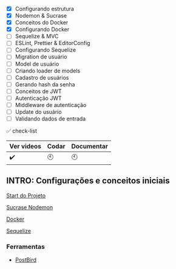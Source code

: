 - [x] Configurando estrutura            
- [x] Nodemon & Sucrase                 
- [x] Conceitos do Docker                
- [x] Configurando Docker                 
- [ ] Sequelize & MVC                   
- [ ] ESLint, Prettier & EditorConfig   
- [ ] Configurando Sequelize            
- [ ] Migration de usuário              
- [ ] Model de usuário                 
- [ ] Criando loader de models         
- [ ] Cadastro de usuários             
- [ ] Gerando hash da senha            
- [ ] Conceitos de JWT                 
- [ ] Autenticação JWT                 
- [ ] Middleware de autenticação       
- [ ] Update do usuário                
- [ ] Validando dados de entrada       

:white_check_mark: check-list 

Ver videos | Codar | Documentar
-----------|-------|-----------
:heavy_check_mark:| :clock10:|:clock10:

## INTRO: Configurações e conceitos iniciais
[Start do Projeto](https://github.com/gislainejessica/Course-GoStack-9/tree/master/modulo2/docs/iniciar.md)

[Sucrase Nodemon](https://github.com/gislainejessica/Course-GoStack-9/tree/master/modulo2/docs/sucrase-nodemon.md)

[Docker](https://github.com/gislainejessica/Course-GoStack-9/tree/master/modulo2/docs/docker.md)

[Sequelize](https://github.com/gislainejessica/Course-GoStack-9/tree/master/modulo2/docs/sequelize.md)

### Ferramentas
- [PostBird](https://snapcraft.io/postbird)


